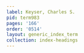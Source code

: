 ```yaml
---
label: Keyser, Charles S.
pid: term983
pages: '166'
order: '0514'
layout: generic_index_term
collection: index-headings
---
```

